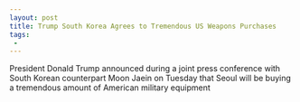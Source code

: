 ```yaml
---
layout: post
title: Trump South Korea Agrees to Tremendous US Weapons Purchases
tags:
 -
---
```

President Donald Trump announced during a joint press conference with South Korean counterpart Moon Jaein on Tuesday that Seoul will be buying a tremendous amount of American military equipment
